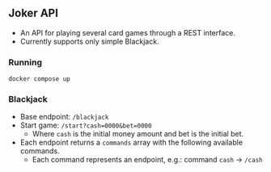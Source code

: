 ## Joker API
- An API for playing several card games through a REST interface.
- Currently supports only simple Blackjack.

### Running
`docker compose up`

### Blackjack
- Base endpoint: `/blackjack`
- Start game: `/start?cash=0000&bet=0000`
  - Where `cash` is the initial money amount and bet is the initial bet.
- Each endpoint returns a `commands` array with the following available commands.
  - Each command represents an endpoint, e.g.: command `cash` -> `/cash`
